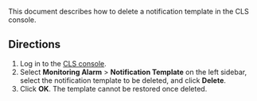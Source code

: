This document describes how to delete a notification template in the CLS console.
## Directions
1. Log in to the [CLS console](https://console.cloud.tencent.com/cls/alarm/notice/create).
2. Select **Monitoring Alarm** > **Notification Template** on the left sidebar, select the notification template to be deleted, and click **Delete**.
3. Click **OK**. The template cannot be restored once deleted.
